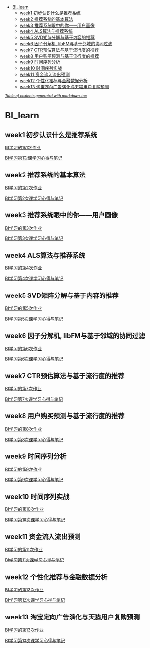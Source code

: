 - [<span id = "bi-learn">BI_learn</span>](#bi-learn)
  * [<span id = "week1">week1 初步认识什么是推荐系统</span>](#week1)
  * [<span id = "week2">week2 推荐系统的基本算法</span>](#week2)
  * [<span id = "week3">week3 推荐系统眼中的你——用户画像</span>](#week3)
  * [<span id = "week4">week4 ALS算法与推荐系统</span>](#week4)
  * [<span id = "week5">week5 SVD矩阵分解与基于内容的推荐</span>](#week5)
  * [<span id = "week6">week6 因子分解机, libFM与基于邻域的协同过滤</span>](#week6)
  * [<span id = "week7">week7 CTR预估算法与基于流行度的推荐</span>](#week7)
  * [<span id = "week8">week8 用户购买预测与基于流行度的推荐</span>](#week8-)
  * [<span id = "week9">week9 时间序列分析</span>](#week9)
  * [<span id = "week10">week10 时间序列实战</span>](#week10)
  * [<span id = "week11">week11 资金流入流出预测</span>](#week11)
  * [<span id = "week12">week12 个性化推荐与金融数据分析</span>](#week12)
  * [<span id = "week13">week13 淘宝定向广告演化与天猫用户复购预测</span>](#week13)

<small><i><a href='http://ecotrust-canada.github.io/markdown-toc/'>Table of contents generated with markdown-toc</a></i></small>

# <span id = "bi-learn">BI_learn</span>

## <span id = "week1">week1 初步认识什么是推荐系统</span>
[BI学习的第1次作业][1]

[BI学习第1次课学习心得与笔记][2]

[1]:https://blog.csdn.net/weixin_43849871/article/details/109520987
[2]:https://blog.csdn.net/weixin_43849871/article/details/109545353


## <span id = "week2">week2 推荐系统的基本算法</span>
[BI学习的第2次作业][3]

[BI学习第2次课学习心得与笔记][4]

[3]:https://blog.csdn.net/weixin_43849871/article/details/109554033
[4]:https://blog.csdn.net/weixin_43849871/article/details/109563087


## <span id = "week3">week3 推荐系统眼中的你——用户画像</span>
[BI学习的第3次作业][5]

[BI学习第3次课学习心得与笔记][6]

[5]:https://blog.csdn.net/weixin_43849871/article/details/109692700
[6]:https://blog.csdn.net/weixin_43849871/article/details/109701008

## <span id = "week4">week4 ALS算法与推荐系统</span>
[BI学习的第4次作业][7]

[BI学习第4次课学习心得与笔记][8]

[7]:https://blog.csdn.net/weixin_43849871/article/details/109894736
[8]:https://blog.csdn.net/weixin_43849871/article/details/109894835

## <span id = "week5">week5 SVD矩阵分解与基于内容的推荐</span>
[BI学习的第5次作业][9]

[BI学习第5次课学习心得与笔记][10]

[9]:https://blog.csdn.net/weixin_43849871/article/details/110286079
[10]:https://blog.csdn.net/weixin_43849871/article/details/110286087


## <span id = "week6">week6 因子分解机, libFM与基于邻域的协同过滤</span>
[BI学习的第6次作业][11]

[BI学习第6次课学习心得与笔记][12]

[11]:https://blog.csdn.net/weixin_43849871/article/details/110729053
[12]:https://blog.csdn.net/weixin_43849871/article/details/110729172

## <span id = "week7">week7 CTR预估算法与基于流行度的推荐</span>
[BI学习的第7次作业][13]

[BI学习第7次课学习心得与笔记][14]

[13]:https://blog.csdn.net/weixin_43849871/article/details/111239644
[14]:https://blog.csdn.net/weixin_43849871/article/details/111239756


## <span id = "week8">week8 用户购买预测与基于流行度的推荐</span>
[BI学习的第8次作业][15]

[BI学习第8次课学习心得与笔记][16]

[15]:https://blog.csdn.net/weixin_43849871/article/details/112483523
[16]:https://blog.csdn.net/weixin_43849871/article/details/111768028



## <span id = "week9">week9 时间序列分析</span>
[BI学习的第9次作业][17]

[BI学习第9次课学习心得与笔记][18]

[17]:https://blog.csdn.net/weixin_43849871/article/details/112117326
[18]:https://blog.csdn.net/weixin_43849871/article/details/112117209


## <span id = "week10">week10 时间序列实战</span>
[BI学习的第10次作业][19]

[BI学习第10次课学习心得与笔记][20]

[19]:https://blog.csdn.net/weixin_43849871/article/details/113060463
[20]:https://blog.csdn.net/weixin_43849871/article/details/113060470




## <span id = "week11">week11 资金流入流出预测</span>
[BI学习的第11次作业][21]

[BI学习第11次课学习心得与笔记][22]

[21]:https://shuihua.blog.csdn.net/article/details/113405210
[22]:https://shuihua.blog.csdn.net/article/details/113405180



## <span id = "week12">week12 个性化推荐与金融数据分析</span>
[BI学习的第12次作业][23]

[BI学习第12次课学习心得与笔记][24]

[23]:https://shuihua.blog.csdn.net/article/details/113729843
[24]:https://shuihua.blog.csdn.net/article/details/113718572


## <span id = "week13">week13 淘宝定向广告演化与天猫用户复购预测</span>
[BI学习的第13次作业][25]

[BI学习第13次课学习心得与笔记][26]

[25]:https://shuihua.blog.csdn.net/article/details/114136431
[26]:https://shuihua.blog.csdn.net/article/details/114136480




